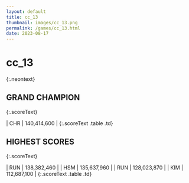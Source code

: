 ```yaml
---
layout: default
title: cc_13
thumbnail: images/cc_13.png
permalink: /games/cc_13.html
date: 2023-08-17
---
```


# cc_13 
{:.neontext}

## GRAND CHAMPION
{:.scoreText}

| CHR | 140,414,600 | 
{:.scoreText .table .td}

## HIGHEST SCORES
{:.scoreText}

| RUN | 138,382,460 | 
| HSM | 135,637,960 | 
| RUN | 128,023,870 | 
| KIM | 112,687,100 | 
{:.scoreText .table .td}
